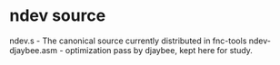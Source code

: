 ndev source
===========

ndev.s - The canonical source currently distributed in fnc-tools
ndev-djaybee.asm - optimization pass by djaybee, kept here for study.